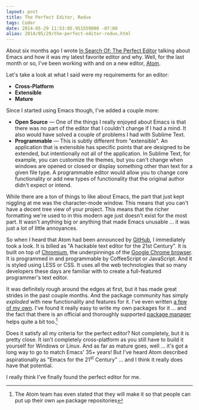 ```yaml
---
layout: post
title: The Perfect Editor, Redux
tags: Coder
date: 2014-05-29 11:53:05.951559000 -07:00
alias: 2014/05/29/the-perfect-editor-redux.html
---
```


About six months ago I wrote [In Search Of: The Perfect Editor][perfect-editor] talking about Emacs and how it was my latest favorite editor and why. Well, for the last month or so, I've been working with and on a new editor, [Atom][atom].

Let's take a look at what I said were my requirements for an editor:

* **Cross-Platform**
* **Extensible**
* **Mature**

Since I started using Emacs though, I've added a couple more:

* **Open Source** &mdash; One of the things I really enjoyed about Emacs is that there was no part of the editor that I couldn't change if I had a mind. It also would have solved a couple of problems I had with Sublime Text.
* **Programmable** &mdash; This is subtly different from "extensible". An application that is extensible has specific points that are designed to be extended, but intentionally not all of the application. In Sublime Text, for example, you can customize the themes, but you can't change when windows are opened or closed or display something other than text for a given file type. A programmable editor would allow you to change core functionality or add new types of functionality that the original author didn't expect or intend.

While there are a ton of things to like about Emacs, the part that just kept niggling at me was the character-mode window. This means that you can't have a decent tree view of your project. This means that the richer formatting we're used to in this modern age just doesn't exist for the most part. It wasn't anything big or anything that made Emacs unusable ... it was just a lot of little annoyances.

So when I heard that Atom had been announced by [GitHub][github], I immediately took a look. It is billed as "A hackable text editor for the 21st Century". It is built on top of [Chromium][chromium], the underpinnings of the [Google Chrome browser][chrome]. It is programmed in and programmable by CoffeeScript or JavaScript. And it is styled using LESS or CSS. It uses all the web technologies that so many developers these days are familiar with to create a full-featured programmer's text editor.

It was definitely rough around the edges at first, but it has made great strides in the past couple months. And the package community has simply *exploded* with new functionality and features for it. I've even written [a few of my own][my-packages]. I've found it really easy to write my own packages for it ... and the fact that there is an official and thoroughly supported [package manager][apm] helps quite a bit too.[^apm-api]

Does it satisfy all my criteria for the perfect editor? Not completely, but it is pretty close. It isn't completely cross-platform as you still have to build it yourself for Windows or Linux. And as far as mature goes, well ... it's got a long way to go to match Emacs' 35+ years! But I've heard Atom described aspirationally as "Emacs for the 21<sup>st</sup> Century" ... and I think it really does have that potential.

I really think I've finally found the perfect editor for me.

[^apm-api]: The Atom team has even stated that they will make it so that people can put up their own `apm` package repositories

[apm]: https://github.com/atom/apm
[atom]: https://atom.io
[chrome]: http://www.google.com/chrome
[chromium]: http://www.chromium.org/Home
[github]: https://github.com
[my-packages]: https://atom.io/users/lee-dohm
[perfect-editor]: /2013/11/17/in-search-of-the-perfect-editor.html
